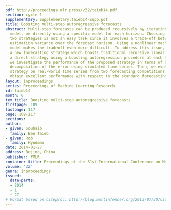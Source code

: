 ```yaml
---
pdf: http://proceedings.mlr.press/v32/taieb14.pdf
section: cycle-1
supplementary: Supplementary:taieb14-supp.pdf
title: Boosting multi-step autoregressive forecasts
abstract: Multi-step forecasts can be produced recursively by iterating a one-step
  model, or directly using a specific model for each horizon. Choosing between these
  two strategies is not an easy task since it involves a trade-off between bias and
  estimation variance over the forecast horizon. Using a nonlinear machine learning
  model makes the tradeoff even more difficult. To address this issue, we propose
  a new forecasting strategy which boosts traditional recursive linear forecasts with
  a direct strategy using a boosting autoregression procedure at each horizon. First,
  we investigate the performance of the proposed strategy in terms of bias and variance
  decomposition of the error using simulated time series. Then, we evaluate the proposed
  strategy on real-world time series from two forecasting competitions. Overall, we
  obtain excellent performance with respect to the standard forecasting strategies.
layout: inproceedings
series: Proceedings of Machine Learning Research
id: taieb14
month: 0
tex_title: Boosting multi-step autoregressive forecasts
firstpage: 109
lastpage: 117
page: 109-117
sections: 
author:
- given: Souhaib
  family: Ben Taieb
- given: Rob
  family: Hyndman
date: 2014-01-27
address: Bejing, China
publisher: PMLR
container-title: Proceedings of the 31st International Conference on Machine Learning
volume: '32'
genre: inproceedings
issued:
  date-parts:
  - 2014
  - 1
  - 27
# Format based on citeproc: http://blog.martinfenner.org/2013/07/30/citeproc-yaml-for-bibliographies/
---
```

